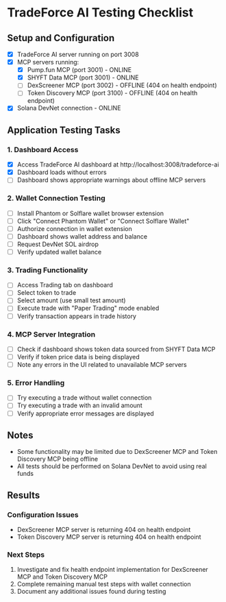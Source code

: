 # TradeForce AI Testing Checklist

## Setup and Configuration
- [x] TradeForce AI server running on port 3008
- [x] MCP servers running:
  - [x] Pump.fun MCP (port 3001) - ONLINE
  - [x] SHYFT Data MCP (port 3001) - ONLINE
  - [ ] DexScreener MCP (port 3002) - OFFLINE (404 on health endpoint)
  - [ ] Token Discovery MCP (port 3100) - OFFLINE (404 on health endpoint)
- [x] Solana DevNet connection - ONLINE

## Application Testing Tasks

### 1. Dashboard Access
- [x] Access TradeForce AI dashboard at http://localhost:3008/tradeforce-ai
- [x] Dashboard loads without errors
- [ ] Dashboard shows appropriate warnings about offline MCP servers

### 2. Wallet Connection Testing
- [ ] Install Phantom or Solflare wallet browser extension
- [ ] Click "Connect Phantom Wallet" or "Connect Solflare Wallet"
- [ ] Authorize connection in wallet extension
- [ ] Dashboard shows wallet address and balance
- [ ] Request DevNet SOL airdrop
- [ ] Verify updated wallet balance

### 3. Trading Functionality
- [ ] Access Trading tab on dashboard
- [ ] Select token to trade
- [ ] Select amount (use small test amount)
- [ ] Execute trade with "Paper Trading" mode enabled
- [ ] Verify transaction appears in trade history

### 4. MCP Server Integration
- [ ] Check if dashboard shows token data sourced from SHYFT Data MCP
- [ ] Verify if token price data is being displayed
- [ ] Note any errors in the UI related to unavailable MCP servers

### 5. Error Handling
- [ ] Try executing a trade without wallet connection
- [ ] Try executing a trade with an invalid amount
- [ ] Verify appropriate error messages are displayed

## Notes
* Some functionality may be limited due to DexScreener MCP and Token Discovery MCP being offline
* All tests should be performed on Solana DevNet to avoid using real funds

## Results

### Configuration Issues
* DexScreener MCP server is returning 404 on health endpoint
* Token Discovery MCP server is returning 404 on health endpoint

### Next Steps
1. Investigate and fix health endpoint implementation for DexScreener MCP and Token Discovery MCP
2. Complete remaining manual test steps with wallet connection
3. Document any additional issues found during testing

